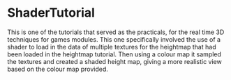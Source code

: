 # ShaderTutorial
This is one of the tutorials that served as the practicals, for the real time 3D techniques for games modules. This one specifically involved the use of a shader to load in the data of multiple textures for the heightmap that had been loaded in the heightmap tutorial. Then using a colour map it sampled the textures and created a shaded height map, giving a more realistic view based on the colour map provided.
